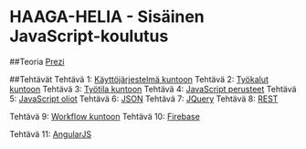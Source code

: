# HAAGA-HELIA - Sisäinen JavaScript-koulutus

##Teoria
[Prezi](http://prezi.com/aeuqrx1-ajd3/javascript/)

##Tehtävät
Tehtävä 1: [Käyttöjärjestelmä kuntoon](aiheet/os.md)
Tehtävä 2: [Työkalut kuntoon](aiheet/tools.md)
Tehtävä 3: [Työtila kuntoon](aiheet/workspace.md)
Tehtävä 4: [JavaScript perusteet](aiheet/basics.md)
Tehtävä 5: [JavaScript oliot](aiheet/objects.md)
Tehtävä 6: [JSON](aiheet/json.md)
Tehtävä 7: [JQuery](aiheet/jquery.md)
Tehtävä 8: [REST](aiheet/rest.md)

Tehtävä 9: [Workflow kuntoon](aiheet/workflow.md)
Tehtävä 10: [Firebase](aiheet/firebase.md)

Tehtävä 11: [AngularJS](aiheet/angularjs.md)
